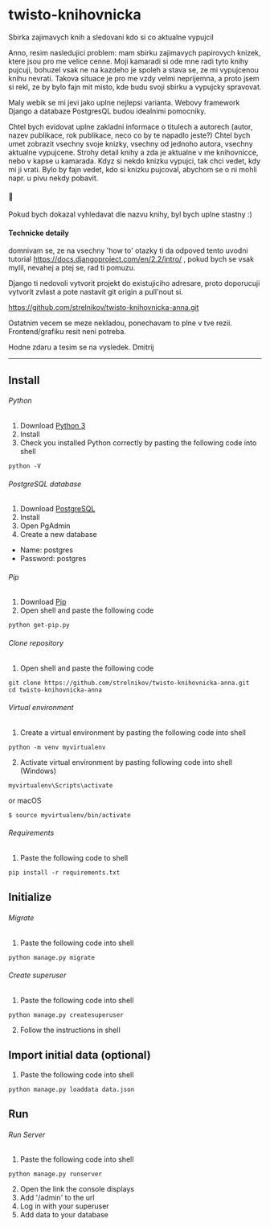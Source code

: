 # twisto-knihovnicka
Sbirka zajimavych knih a sledovani kdo si co aktualne vypujcil

Anno, resim nasledujici problem: mam sbirku zajimavych papirovych knizek,
ktere jsou pro me velice cenne. Moji kamaradi si ode mne radi tyto knihy pujcuji,
bohuzel vsak ne na kazdeho je spoleh a stava se, ze mi vypujcenou knihu nevrati.
Takova situace je pro me vzdy velmi neprijemna, a proto jsem si rekl,
ze by bylo fajn mit misto, kde budu svoji sbirku a vypujcky spravovat.

Maly webik se mi jevi jako uplne nejlepsi varianta.
Webovy framework Django a databaze PostgresQL budou idealnimi pomocniky.

Chtel bych evidovat uplne zakladni informace o titulech a autorech
(autor, nazev publikace, rok publikace, neco co by te napadlo jeste?)
Chtel bych umet zobrazit vsechny svoje knizky, vsechny od jednoho autora,
vsechny aktualne vypujcene.
Strohy detail knihy a zda je aktualne v me knihovnicce, nebo v kapse u kamarada.
Kdyz si nekdo knizku vypujci, tak chci vedet, kdy mi ji vrati. Bylo by fajn vedet,
kdo si knizku pujcoval, abychom se o ni mohli napr. u pivu nekdy pobavit.

#### 🍒
Pokud bych dokazal vyhledavat dle nazvu knihy, byl bych uplne stastny :)

#### Technicke detaily
domnivam se, ze na vsechny 'how to' otazky ti da odpoved tento uvodni tutorial
https://docs.djangoproject.com/en/2.2/intro/ ,
pokud bych se vsak mylil, nevahej a ptej se, rad ti pomuzu.

Django ti nedovoli vytvorit projekt do existujiciho adresare,
proto doporucuji vytvorit zvlast a pote nastavit git origin a pull'nout si.

https://github.com/strelnikov/twisto-knihovnicka-anna.git

Ostatnim vecem se meze nekladou, ponechavam to plne v tve rezii.
Frontend/grafiku resit neni potreba.


Hodne zdaru a tesim se na vysledek.
Dmitrij

---

## Install

###### Python
1. Download [Python 3](https://www.python.org/downloads/)
2. Install
3. Check you installed Python correctly by pasting the following code into shell
```shell
python -V
```

###### PostgreSQL database
1. Download [PostgreSQL](https://www.postgresql.org/)
2. Install
3. Open PgAdmin
4. Create a new database
  - Name: postgres
  - Password: postgres

###### Pip
1. Download [Pip](https://bootstrap.pypa.io/get-pip.py)
2. Open shell and paste the following code
```shell
python get-pip.py
```

###### Clone repository
1. Open shell and paste the following code
```shell
git clone https://github.com/strelnikov/twisto-knihovnicka-anna.git
cd twisto-knihovnicka-anna
```

###### Virtual environment
1. Create a virtual environment by pasting the following code into shell
```shell
python -m venv myvirtualenv
```
2. Activate virtual environment by pasting following code into shell (Windows)
```shell
myvirtualenv\Scripts\activate
```
or macOS
```shell
$ source myvirtualenv/bin/activate
```

###### Requirements
1. Paste the following code to shell
```shell
pip install -r requirements.txt
```

## Initialize
###### Migrate
1. Paste the following code into shell
```shell
python manage.py migrate
```

###### Create superuser
1. Paste the following code into shell
```shell
python manage.py createsuperuser
```
2. Follow the instructions in shell


## Import initial data (optional)
1. Paste the following code into shell
```shell
python manage.py loaddata data.json
```

## Run

###### Run Server
1. Paste the following code into shell
```shell
python manage.py runserver
```
2. Open the link the console displays
3. Add '/admin' to the url
4. Log in with your superuser
5. Add data to your database
